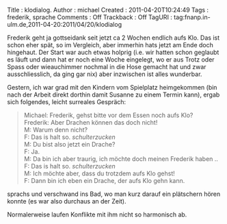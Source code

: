 Title     : klodialog.
Author    : michael
Created   : 2011-04-20T10:24:49
Tags      : frederik, sprache
Comments  : Off
Trackback : Off
TagURI    : tag:fnanp.in-ulm.de,2011-04-20:2011/04/20/klodialog

Frederik geht ja gottseidank seit jetzt ca 2 Wochen endlich aufs Klo. Das ist   schon eher spät, so im Vergleich, aber immerhin hats jetzt am Ende doch         hingehaut. Der Start war auch etwas holprig (i.e. wir hatten schon geglaubt es
läuft und dann hat er noch eine Woche eingelegt, wo er aus Trotz oder Spass
oder wieauchimmer nochmal in die Hose gemacht hat und zwar ausschliesslich, da
ging gar nix) aber inzwischen ist alles wunderbar.

Gestern, ich war grad mit den Kindern vom Spielplatz heimgekommen (bin nach
der Arbeit direkt dorthin damit Susanne zu einem Termin kann), ergab sich
folgendes, leicht surreales Gespräch:

> Michael: Frederik, gehst bitte vor dem Essen noch aufs Klo?  
> Frederik: Aber Drachen können das doch nicht!  
> M: Warum denn nicht?  
> F: Das is halt so. *schulterzucken*  
> M: Du bist also jetzt ein Drache?  
> F: Ja.  
> M: Da bin ich aber traurig, ich möchte doch meinen Frederik haben ..  
> F: Das is halt so. *schulterzucken*  
> M: Ich möchte aber, dass du trotzdem aufs Klo gehst!  
> F: Dann bin ich eben ein Drache, der aufs Klo gehn kann.  

sprachs und verschwand ins Bad, wo man kurz darauf ein plätschern hören konnte
(es war also durchaus an der Zeit).

Normalerweise laufen Konflikte mit ihm nicht so harmonisch ab.
